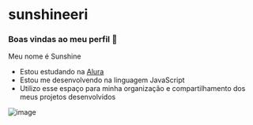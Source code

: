 # sunshineeri
### Boas vindas ao meu perfil 💙

Meu nome é Sunshine

- Estou estudando na [Alura](https://www.alura.com.br)
- Estou me desenvolvendo na linguagem JavaScript
- Utilizo esse espaço para minha organização e compartilhamento dos meus projetos desenvolvidos

![image](https://github.com/sunshineXd8/sunshineeri/assets/138121525/1512429c-1bbc-45cc-914f-46fb0e9a2e42)

